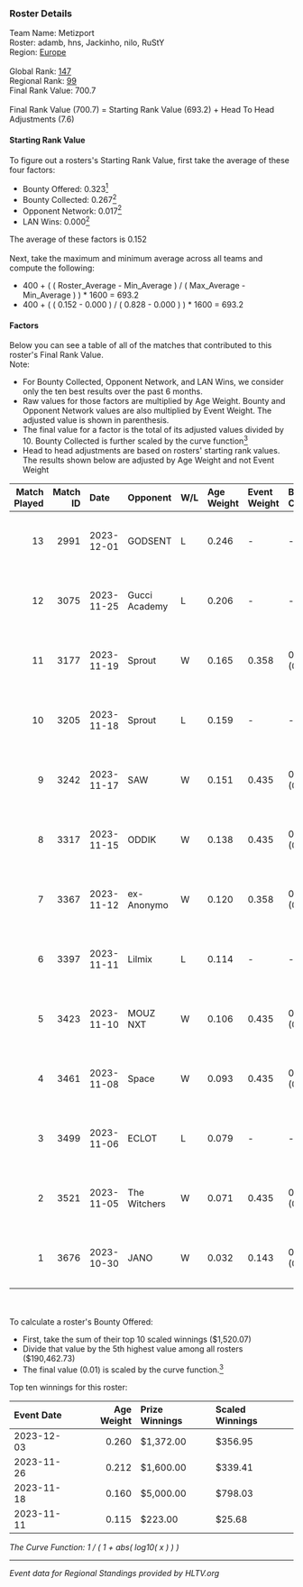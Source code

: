 ### Roster Details<br />
Team Name: Metizport<br />
Roster: adamb, hns, Jackinho, nilo, RuStY<br />
Region: [Europe]( ../standings_europe.md)<br />
<br />
Global Rank: [147](../standings_global.md)<br />
Regional Rank: [99]( ../standings_europe.md)<br />
Final Rank Value:  700.7<br />
<br />
Final Rank Value (700.7) = Starting Rank Value (693.2) + Head To Head Adjustments (7.6)<br />

#### Starting Rank Value<br />
To figure out a rosters's Starting Rank Value, first take the average of these four factors:<br />
- Bounty Offered: 0.323[<sup>1</sup>](#table2)
- Bounty Collected: 0.267[<sup>2</sup>](#table1)
- Opponent Network: 0.017[<sup>2</sup>](#table1)
- LAN Wins: 0.000[<sup>2</sup>](#table1)

The average of these factors is 0.152<br />
<br />
Next, take the maximum and minimum average across all teams and compute the following:<br />
- 400 + ( ( Roster_Average - Min_Average ) / ( Max_Average - Min_Average ) ) * 1600 = 693.2
- 400 + ( ( 0.152 - 0.000 ) / ( 0.828 - 0.000 ) ) * 1600 = 693.2


#### Factors<br />
Below you can see a table of all of the matches that contributed to this roster's Final Rank Value.<br />
Note:<br />

- For Bounty Collected, Opponent Network, and LAN Wins, we consider only the ten best results over the past 6 months.
- Raw values for those factors are multiplied by Age Weight. Bounty and Opponent Network values are also multiplied by Event Weight. The adjusted value is shown in parenthesis.
- The final value for a factor is the total of its adjusted values divided by 10. Bounty Collected is further scaled by the curve function[<sup>3</sup>](#curveFunction)
- Head to head adjustments are based on rosters' starting rank values. The results shown below are adjusted by Age Weight and not Event Weight
<span id="table1"></span><br />


| Match Played | Match ID | Date       | Opponent      | W/L | Age Weight | Event Weight | Bounty Collected | Opponent Network | LAN Wins  | H2H Adj. | Roster                            |
| -: | -: | :- | :- | :- | :- | :- | :- | :- | :- | -: | :- |
|           13 |     2991 | 2023-12-01 | GODSENT       | L   | 0.246      | -            | -                | -                | -         |    -2.84 | adamb, hns, Jackinho, nilo, RuStY |
|           12 |     3075 | 2023-11-25 | Gucci Academy | L   | 0.206      | -            | -                | -                | -         |    -2.70 | adamb, hns, Jackinho, nilo, RuStY |
|           11 |     3177 | 2023-11-19 | Sprout        | W   | 0.165      | 0.358        | 0.010 (0.001)    | 0.221 (0.013)    | 0 (0.000) |     2.80 | adamb, hns, Jackinho, nilo, RuStY |
|           10 |     3205 | 2023-11-18 | Sprout        | L   | 0.159      | -            | -                | -                | -         |    -2.33 | adamb, hns, Jackinho, nilo, RuStY |
|            9 |     3242 | 2023-11-17 | SAW           | W   | 0.151      | 0.435        | 0.173 (0.011)    | 0.824 (0.054)    | 0 (0.000) |     4.54 | adamb, hns, Jackinho, nilo, RuStY |
|            8 |     3317 | 2023-11-15 | ODDIK         | W   | 0.138      | 0.435        | 0.017 (0.001)    | 0.552 (0.033)    | 0 (0.000) |     3.35 | adamb, hns, Jackinho, nilo, RuStY |
|            7 |     3367 | 2023-11-12 | ex-Anonymo    | W   | 0.120      | 0.358        | 0.027 (0.001)    | 0.276 (0.012)    | 0 (0.000) |     2.24 | adamb, hns, Jackinho, nilo, RuStY |
|            6 |     3397 | 2023-11-11 | Lilmix        | L   | 0.114      | -            | -                | -                | -         |    -2.25 | adamb, hns, Jackinho, nilo, RuStY |
|            5 |     3423 | 2023-11-10 | MOUZ NXT      | W   | 0.106      | 0.435        | 0.054 (0.003)    | 0.970 (0.045)    | 0 (0.000) |     2.59 | adamb, hns, Jackinho, nilo, RuStY |
|            4 |     3461 | 2023-11-08 | Space         | W   | 0.093      | 0.435        | 0.008 (0.000)    | 0.190 (0.008)    | 0 (0.000) |     1.59 | adamb, hns, Jackinho, nilo, RuStY |
|            3 |     3499 | 2023-11-06 | ECLOT         | L   | 0.079      | -            | -                | -                | -         |    -1.20 | adamb, hns, Jackinho, nilo, RuStY |
|            2 |     3521 | 2023-11-05 | The Witchers  | W   | 0.071      | 0.435        | 0.038 (0.001)    | 0.172 (0.005)    | 0 (0.000) |     1.34 | adamb, hns, Jackinho, nilo, RuStY |
|            1 |     3676 | 2023-10-30 | JANO          | W   | 0.032      | 0.143        | 0.001 (0.000)    | 0.220 (0.001)    | 0 (0.000) |     0.43 | adamb, hns, Jackinho, nilo, RuStY |

<br />
<span id="table2"></span><br />
To calculate a roster's Bounty Offered:<br />

- First, take the sum of their top 10 scaled winnings ($1,520.07)
- Divide that value by the 5th highest value among all rosters ($190,462.73)
- The final value (0.01) is scaled by the curve function.[<sup>3</sup>](#curveFunction)

Top ten winnings for this roster:<br />

| Event Date | Age Weight | Prize Winnings | Scaled Winnings |
| :- | -: | :- | :- |
| 2023-12-03 |      0.260 | $1,372.00      | $356.95         |
| 2023-11-26 |      0.212 | $1,600.00      | $339.41         |
| 2023-11-18 |      0.160 | $5,000.00      | $798.03         |
| 2023-11-11 |      0.115 | $223.00        | $25.68          |


<span id="curveFunction"></span>_The Curve Function: 1 / ( 1 + abs( log10( x ) ) )_<br />

---
_Event data for Regional Standings provided by HLTV.org_<br />
